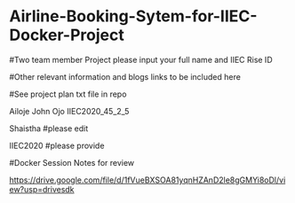 # Airline-Booking-Sytem-for-IIEC-Docker-Project

#Two team member Project please input your full name and IIEC Rise ID

#Other relevant information and blogs links to be included here

#See project plan txt file in repo

Ailoje John Ojo 
IIEC2020_45_2_5


Shaistha #please edit

IIEC2020 #please provide 

#Docker Session Notes for review

https://drive.google.com/file/d/1fVueBXSOA81yqnHZAnD2le8gGMYi8oDl/view?usp=drivesdk

